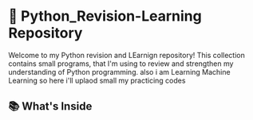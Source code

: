 # 🐍 Python_Revision-Learning  Repository
 

Welcome to my Python revision and LEarnign  repository!
This collection contains small programs,  that I'm using to review and strengthen my understanding of Python programming.
also i am Learning Machine Learning so here i'll uplaod small my practicing codes  

## 📚 What's Inside

 
